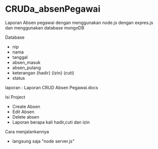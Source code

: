 # CRUDa_absenPegawai
Laporan Absen pegawai dengan menggunakan node.js dengan expres.js dan menggunakan database mongoDB 

Database
- nip
- nama
- tanggal
- absen_masuk
- absen_pulang 
- keterangan
  {hadir}
  {izin}
  (cuti)
- status

laporan : Laporan CRUD Absen Pegawai.docs

Isi Project
- Create Absen 
- Edit Absen 
- Delete absen
- Laporan berapa kali hadir,cuti dan izin

Cara menjalankannya 
- langsung saja 
  "node server.js"
